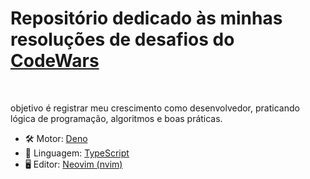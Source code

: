 <h1>Repositório dedicado às minhas resoluções de desafios do <a href="https://codewars.com">CodeWars</a></h1><br>
<p>objetivo é registrar meu crescimento como desenvolvedor, praticando lógica de programação, algoritmos e boas práticas.
</p>
<ul>
    <li>🛠️ Motor: <a href="https://deno.com">Deno</a></li>
    <li>📌 Linguagem: <a href="https://typescriptlang.org"> TypeScript</a></li>
    <li>🖥️ Editor: <a href="https://neovim.io">Neovim (nvim)</a></li>
</ul>
